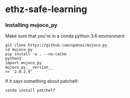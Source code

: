 # ethz-safe-learning

### Installing mujoco_py
Make sure that you're in a conda python 3.6 environment
``` 
git clone https://github.com/openai/mujoco-py
cd mujoco-py
pip install -e . --no-cache
python3
import mujoco_py
mujoco_py.__version__
>> '2.0.2.9'
```
If it says something about patchelf:
```
conda install patchelf
```
